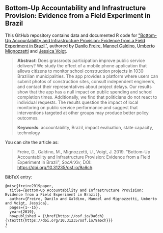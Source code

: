 ## Bottom-Up Accountability and Infrastructure Provision: Evidence from a Field Experiment in Brazil

This GitHub repository contains data and documented R code for ["Bottom-Up Accountability and Infrastructure Provision: Evidence from a Field Experiment in Brazil"](https://doi.org/10.31235/osf.io/9a6ch), authored by [Danilo Freire](http://danilofreire.github.io), [Manoel Galdino](https://www.transparencia.org.br/quem_somos#quem_somos), [Umberto Mignozzetti](http://umbertomig.com) and [Jessica Voigt](https://www.linkedin.com/in/voigtjessica/).

> **Abstract**: Does grassroots participation improve public service delivery? We study the effect of a mobile phone application that allows citizens to monitor school construction projects in 1030 Brazilian municipalities. The app provides a platform where users can submit photos of construction sites, consult independent engineers, and contact their representatives about project delays. Our results show that the app has a null impact on public spending and school completion times. Additionally, we find that politicians do not react to individual requests. The results question the impact of local monitoring on public service performance and suggest that interventions targeted at other groups may produce better policy outcomes.
>
> **Keywords**: accountability, Brazil, impact evaluation, state capacity, technology

You can cite the article as: 

> Freire, D., Galdino, M., Mignozzetti, U., Voigt, J. 2019. "Bottom-Up Accountability and Infrastructure Provision: Evidence from a Field Experiment in Brazil", _SocArXiv_, DOI: <https://doi.org/10.31235/osf.io/9a6ch>.

BibTeX entry:

```
@misc{freire2019paper,
  title={Bottom-Up Accountability and Infrastructure Provision: Evidence from a Field Experiment in Brazil},
  author={Freire, Danilo and Galdino, Manoel and Mignozzetti, Umberto and Voigt, Jessica},
  pages={1--15},
  year={2019},
  howpublished = {\href{https://osf.io/9a6ch}{\texttt{https://doi.org/10.31235/osf.io/9a6ch}}}
}
`
